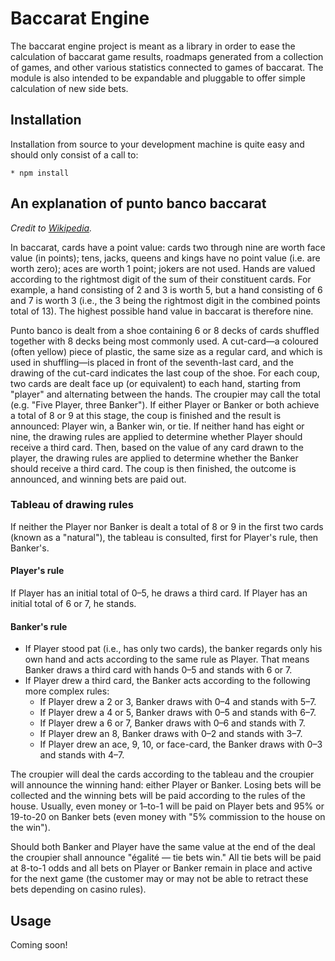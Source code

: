 # Baccarat Engine

The baccarat engine project is meant as a library in order to ease the calculation of baccarat game results, roadmaps generated from a collection of games, and other various statistics connected to games of baccarat.  The module is also intended to be expandable and pluggable to offer simple calculation of new side bets.

## Installation

Installation from source to your development machine is quite easy and should only consist of a call to:
```
* npm install
```

## An explanation of punto banco baccarat

*Credit to [Wikipedia](https://en.wikipedia.org/wiki/Baccarat_(card_game)#Punto_banco).*

In baccarat, cards have a point value: cards two through nine are worth face value (in points); tens, jacks, queens and kings have no point value (i.e. are worth zero); aces are worth 1 point; jokers are not used. Hands are valued according to the rightmost digit of the sum of their constituent cards. For example, a hand consisting of 2 and 3 is worth 5, but a hand consisting of 6 and 7 is worth 3 (i.e., the 3 being the rightmost digit in the combined points total of 13). The highest possible hand value in baccarat is therefore nine.

Punto banco is dealt from a shoe containing 6 or 8 decks of cards shuffled together with 8 decks being most commonly used. A cut-card—a coloured (often yellow) piece of plastic, the same size as a regular card, and which is used in shuffling—is placed in front of the seventh-last card, and the drawing of the cut-card indicates the last coup of the shoe. For each coup, two cards are dealt face up (or equivalent) to each hand, starting from "player" and alternating between the hands. The croupier may call the total (e.g. "Five Player, three Banker"). If either Player or Banker or both achieve a total of 8 or 9 at this stage, the coup is finished and the result is announced: Player win, a Banker win, or tie. If neither hand has eight or nine, the drawing rules are applied to determine whether Player should receive a third card. Then, based on the value of any card drawn to the player, the drawing rules are applied to determine whether the Banker should receive a third card. The coup is then finished, the outcome is announced, and winning bets are paid out.

### Tableau of drawing rules
If neither the Player nor Banker is dealt a total of 8 or 9 in the first two cards (known as a "natural"), the tableau is consulted, first for Player's rule, then Banker's.

#### Player's rule
If Player has an initial total of 0–5, he draws a third card. If Player has an initial total of 6 or 7, he stands.

#### Banker's rule
* If Player stood pat (i.e., has only two cards), the banker regards only his own hand and acts according to the same rule as Player. That means Banker draws a third card with hands 0–5 and stands with 6 or 7.
* If Player drew a third card, the Banker acts according to the following more complex rules:
  * If Player drew a 2 or 3, Banker draws with 0–4 and stands with 5–7.
  * If Player drew a 4 or 5, Banker draws with 0–5 and stands with 6–7.
  * If Player drew a 6 or 7, Banker draws with 0–6 and stands with 7.
  * If Player drew an 8, Banker draws with 0–2 and stands with 3–7.
  * If Player drew an ace, 9, 10, or face-card, the Banker draws with 0–3 and stands with 4–7.

The croupier will deal the cards according to the tableau and the croupier will announce the winning hand: either Player or Banker. Losing bets will be collected and the winning bets will be paid according to the rules of the house. Usually, even money or 1–to-1 will be paid on Player bets and 95% or 19-to-20 on Banker bets (even money with "5% commission to the house on the win").

Should both Banker and Player have the same value at the end of the deal the croupier shall announce "égalité — tie bets win." All tie bets will be paid at 8-to-1 odds and all bets on Player or Banker remain in place and active for the next game (the customer may or may not be able to retract these bets depending on casino rules).

## Usage

Coming soon!